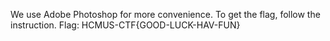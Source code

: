We use Adobe Photoshop for more convenience. To get the flag, follow the instruction.
Flag: HCMUS-CTF{GOOD-LUCK-HAV-FUN}